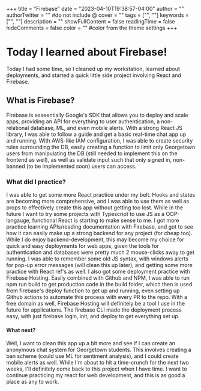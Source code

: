 +++
title = "Firebase"
date = "2023-04-10T19:38:57-04:00"
author = ""
authorTwitter = "" #do not include @
cover = ""
tags = ["", ""]
keywords = ["", ""]
description = ""
showFullContent = false
readingTime = false
hideComments = false
color = "" #color from the theme settings
+++
# Today I learned about Firebase!
Today I had some time, so I cleaned up my workstation, learned about deployments, and started a quick little side project involving React and Firebase.
## What is Firebase?
Firebase is esseentially Google's SDK that allows you to deploy and scale apps, providing an API for everything to user authentication, a non-relational database, ML, and even mobile alerts. With a strong React JS library, I was able to follow a guide and get a basic real-time chat app up and running. With AWS-like IAM configuration, I was able to create security rules surrounding the DB, easily creating a function to limit only Georgetown users from manipulating the DB (still needed to implement this on the frontend as well), as well as validate input such that only signed in, non-banned (to be implemented soon) users can access. 
### What did I practice?
I was able to get some more React practice under my belt. Hooks and states are becoming more comprehensive, and I was able to use them as well as props to effectively create this app without getting too lost. While in the future I want to try some projects with Typescript to use JS as a OOP-langauge, functional React is starting to make sense to me. I got more practice learning APIs/reading documentation with Firebase, and got to see how it can easily make up a strong backend for any project (for cheap too). While I do enjoy backend-development, this may become my choice for quick and easy deployments for web apps, given the tools for authentication and databases were pretty much 2 mouse-clicks away to get running. 
I was able to remember some old JS syntax, with windows alerts for pop-up error messages (will clean this up later), and getting some more practice with React ref's as well.
I also got some deployment practice with Firebase Hosting. Easily combined with Github and NPM, I was able to run npm run build to get production code in the build folder, which then is used from firebase's deploy function to get up and running, even setting up Github actions to automate this process with every PR to the repo. With a free domain as well, Firebase Hosting will definitely be a tool I use in the future for applications. The firebase CLI made the deployment process easy, with just firebase login, init, and deploy to get everything set up.
#### What next?
Well, I want to clean this app up a bit more and see if I can create an anonymous chat system for Georgetown students. This involves creating a ban scheme (could use ML for sentiment analysis), and I could create mobile alerts as well. While I'm about to hit a time-crunch for the next two weeks, I'll definitely come back to this project when I have time. I want to continue practicing my react for web development, and this is as good a place as any to work.